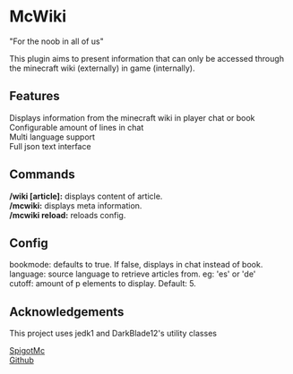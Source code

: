 # McWiki

"For the noob in all of us"

This plugin aims to present information that can only be accessed through the minecraft wiki (externally) in game (internally).


## Features

Displays information from the minecraft wiki in player chat or book<br>
Configurable amount of lines in chat<br>
Multi language support<br>
Full json text interface<br>


## Commands

**/wiki [article]:** displays content of article.<br>
**/mcwiki:** displays meta information.<br>
**/mcwiki reload:** reloads config.<br>

## Config

bookmode: defaults to true. If false, displays in chat instead of book.
language: source language to retrieve articles from. eg: 'es' or 'de'<br>
cutoff: amount of p elements to display. Default: 5.

## Acknowledgements 

This project uses jedk1 and DarkBlade12's utility classes 

[SpigotMc](https://www.spigotmc.org/resources/mcwiki.35039)<br>
[Github](https://github.com/skylerdev/mcwiki)<br>
